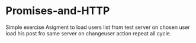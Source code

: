 # Promises-and-HTTP
Simple exercise
Asigment to load users list from test server
on chosen user load his post fro same server
on changeuser action repeat all cycle.
